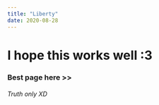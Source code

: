 ```yaml
---
title: "Liberty"
date: 2020-08-28
---
```

# I hope this works well :3
### Best page here >>
###### Truth only XD
